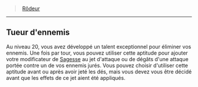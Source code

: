 ﻿---
!Generic
Id: ranger_hd.md#tueur-dennemis
ParentLink: ranger_hd.md#rôdeur
Name: Tueur d'ennemis
ParentName: Rôdeur
NameLevel: 2
---
> [Rôdeur](hd_ranger.md)

---

## Tueur d'ennemis

Au niveau 20, vous avez développé un talent exceptionnel pour éliminer vos ennemis. Une fois par tour, vous pouvez utiliser cette aptitude pour ajouter votre modificateur de [Sagesse](hd_abilities_wisdom.md) au jet d'attaque ou de dégâts d'une attaque portée contre un de vos ennemis jurés. Vous pouvez choisir d'utiliser cette aptitude avant ou après avoir jeté les dés, mais vous devez vous être décidé avant que les effets de ce jet aient été appliqués.

